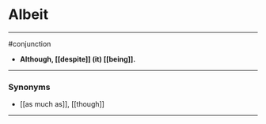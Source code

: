 # Albeit
---
#conjunction
- **Although, [[despite]] (it) [[being]].**
---
### Synonyms
- [[as much as]], [[though]]
---
